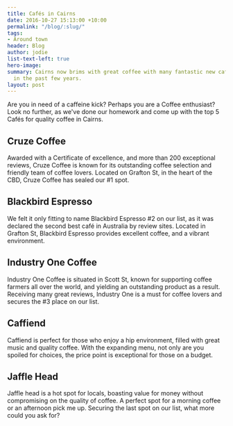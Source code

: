```yaml
---
title: Cafés in Cairns
date: 2016-10-27 15:13:00 +10:00
permalink: "/blog/:slug/"
tags:
- Around town
header: Blog
author: jodie
list-text-left: true
hero-image: 
summary: Cairns now brims with great coffee with many fantastic new cafés opening
  in the past few years.
layout: post
---
```


Are you in need of a caffeine kick? Perhaps you are a Coffee enthusiast? Look no further, as we've done our homework and come up with the top 5 Cafés for quality coffee in Cairns.

## Cruze Coffee

Awarded with a Certificate of excellence, and more than 200 exceptional reviews, Cruze Coffee is known for its outstanding coffee selection and friendly team of coffee lovers. Located on Grafton St, in the heart of the CBD, Cruze Coffee has sealed our #1 spot.

## Blackbird Espresso 

We felt it only fitting to name Blackbird Espresso #2 on our list, as it was declared the second best café in Australia by review sites. Located in Grafton St, Blackbird Espresso provides excellent coffee, and a vibrant environment. 

## Industry One Coffee 

Industry One Coffee is situated in Scott St, known for supporting coffee farmers all over the world, and yielding an outstanding product as a result. Receiving many great reviews, Industry One is a must for coffee lovers and secures the #3 place on our list.

## Caffiend

Caffiend is perfect for those who enjoy a hip environment, filled with great music and quality coffee. With the expanding menu, not only are you spoiled for choices, the price point is exceptional for those on a budget.

## Jaffle Head

Jaffle head is a hot spot for locals, boasting value for money without compromising on the quality of coffee. A perfect spot for a morning coffee or an afternoon pick me up. Securing the last spot on our list, what more could you ask for?